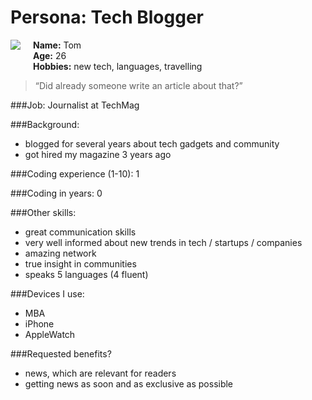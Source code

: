 # Persona: Tech Blogger

<img src="https://s3.amazonaws.com/uifaces/faces/twitter/gkaam/128.jpg" align="right" style="float:left; margin: 0 20px 20px 0" /> 

**Name:** Tom  
**Age:** 26  
**Hobbies:** new tech, languages, travelling

> “Did already someone write an article about that?”

###Job: 
Journalist at TechMag

###Background:
- blogged for several years about tech gadgets and community
- got hired my magazine 3 years ago

###Coding experience (1-10):
1

###Coding in years:
0

###Other skills: 
- great communication skills
- very well informed about new trends in tech / startups / companies
- amazing network
- true insight in communities
- speaks 5 languages (4 fluent)


###Devices I use: 
- MBA
- iPhone
- AppleWatch


###Requested benefits?
- news, which are relevant for readers
- getting news as soon and as exclusive as possible
